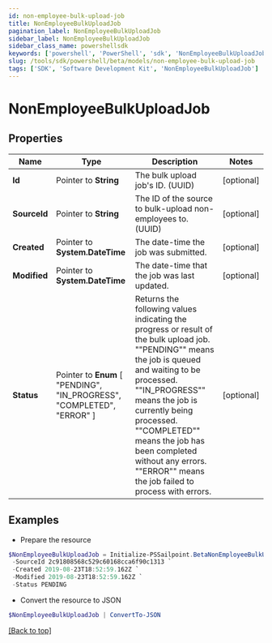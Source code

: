 ```yaml
---
id: non-employee-bulk-upload-job
title: NonEmployeeBulkUploadJob
pagination_label: NonEmployeeBulkUploadJob
sidebar_label: NonEmployeeBulkUploadJob
sidebar_class_name: powershellsdk
keywords: ['powershell', 'PowerShell', 'sdk', 'NonEmployeeBulkUploadJob'] 
slug: /tools/sdk/powershell/beta/models/non-employee-bulk-upload-job
tags: ['SDK', 'Software Development Kit', 'NonEmployeeBulkUploadJob']
---
```



# NonEmployeeBulkUploadJob

## Properties

Name | Type | Description | Notes
------------ | ------------- | ------------- | -------------
**Id** |  Pointer to **String** | The bulk upload job's ID. (UUID) | [optional] 
**SourceId** |  Pointer to **String** | The ID of the source to bulk-upload non-employees to. (UUID) | [optional] 
**Created** |  Pointer to **System.DateTime** | The date-time the job was submitted. | [optional] 
**Modified** |  Pointer to **System.DateTime** | The date-time that the job was last updated. | [optional] 
**Status** |  Pointer to  **Enum** [  "PENDING",    "IN_PROGRESS",    "COMPLETED",    "ERROR" ] | Returns the following values indicating the progress or result of the bulk upload job. ""PENDING"" means the job is queued and waiting to be processed. ""IN_PROGRESS"" means the job is currently being processed. ""COMPLETED"" means the job has been completed without any errors. ""ERROR"" means the job failed to process with errors.  | [optional] 

## Examples

- Prepare the resource
```powershell
$NonEmployeeBulkUploadJob = Initialize-PSSailpoint.BetaNonEmployeeBulkUploadJob  -Id 2c91808568c529c60168cca6f90cffff `
 -SourceId 2c91808568c529c60168cca6f90c1313 `
 -Created 2019-08-23T18:52:59.162Z `
 -Modified 2019-08-23T18:52:59.162Z `
 -Status PENDING
```

- Convert the resource to JSON
```powershell
$NonEmployeeBulkUploadJob | ConvertTo-JSON
```


[[Back to top]](#) 

